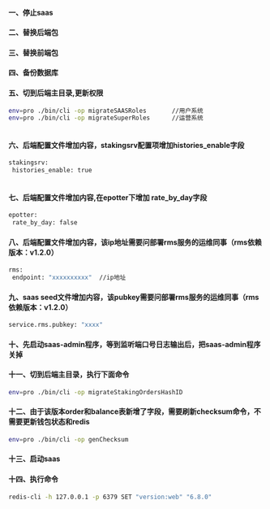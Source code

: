 #### 一、停止saas
#### 二、替换后端包
#### 三、替换前端包
#### 四、备份数据库
#### 五、切到后端主目录,更新权限
 ```bash
env=pro ./bin/cli -op migrateSAASRoles       //用户系统
env=pro ./bin/cli -op migrateSuperRoles      //运营系统
  
 ```
#### 六、后端配置文件增加内容，stakingsrv配置项增加histories_enable字段
 ```bash
 stakingsrv:
  histories_enable: true
  
 ```

#### 七、后端配置文件增加内容,在epotter下增加 rate_by_day字段
 ```bash
epotter:
  rate_by_day: false
 ```

#### 八、后端配置文件增加内容，该ip地址需要问部署rms服务的运维同事（rms依赖版本：v1.2.0）
 ```bash
rms:
  endpoint: "xxxxxxxxxx"  //ip地址
 ```
#### 九、saas seed文件增加内容，该pubkey需要问部署rms服务的运维同事（rms依赖版本：v1.2.0）
 ```bash
service.rms.pubkey: "xxxx"
 ```
#### 十、先启动saas-admin程序，等到监听端口号日志输出后，把saas-admin程序关掉
#### 十一、切到后端主目录，执行下面命令
 ```bash
env=pro ./bin/cli -op migrateStakingOrdersHashID
 ```
#### 十二、由于该版本order和balance表新增了字段，需要刷新checksum命令，不需要更新钱包状态和redis
 ```bash
env=pro ./bin/cli -op genChecksum
 ```


#### 十三、启动saas
#### 十四、执行命令
 ```bash
 redis-cli -h 127.0.0.1 -p 6379 SET "version:web" "6.8.0"
 ```

